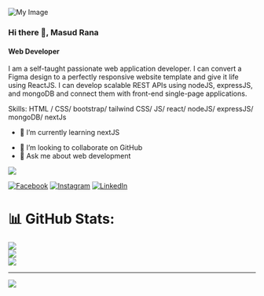 ![My Image]([https://media.licdn.com/dms/image/D5616AQFm6OVFP4liPA/profile-displaybackgroundimage-shrink_350_1400/0/1687586619023?e=1712188800&v=beta&t=C43eaE_oXpEXxZaonWJs_-E0jBF1w0kSMKnYVYGdy7o](https://www.facebook.com/photo/?fbid=3488007164820212&set=a.2331824630438477))

### Hi there 👋, Masud Rana
#### Web Developer

I am a self-taught passionate web application developer. I can convert a Figma design to a perfectly responsive website template and give it life using ReactJS. I can develop scalable REST APIs using nodeJS, expressJS, and mongoDB and connect them with front-end single-page applications.


Skills:  HTML / CSS/ bootstrap/ tailwind CSS/ JS/ react/ nodeJS/ expressJS/ mongoDB/ nextJs

- 🌱 I’m currently learning nextJS
<!-- Proudly created with GPRM ( https://gprm.itsvg.in ) -->
- 👯 I’m looking to collaborate on GitHub 
- 💬 Ask me about web development

[![](https://visitcount.itsvg.in/api?id=mrana565&icon=0&color=0)](https://visitcount.itsvg.in)


[![Facebook](https://img.shields.io/badge/Facebook-%231877F2.svg?logo=Facebook&logoColor=white)](https://facebook.com/https://www.facebook.com/M.Rana552) [![Instagram](https://img.shields.io/badge/Instagram-%23E4405F.svg?logo=Instagram&logoColor=white)](https://instagram.com/https://www.instagram.com/masud0586/) [![LinkedIn](https://img.shields.io/badge/LinkedIn-%230077B5.svg?logo=linkedin&logoColor=white)](https://linkedin.com/in/https://www.linkedin.com/in/masud552/) 

# 📊 GitHub Stats:
![](https://github-readme-stats.vercel.app/api?username=mrana565&theme=dark&hide_border=false&include_all_commits=false&count_private=false)<br/>
![](https://github-readme-streak-stats.herokuapp.com/?user=mrana565&theme=dark&hide_border=false)<br/>
![](https://github-readme-stats.vercel.app/api/top-langs/?username=mrana565&theme=dark&hide_border=false&include_all_commits=false&count_private=false&layout=compact)

---
[![](https://visitcount.itsvg.in/api?id=mrana565&icon=0&color=0)](https://visitcount.itsvg.in)



